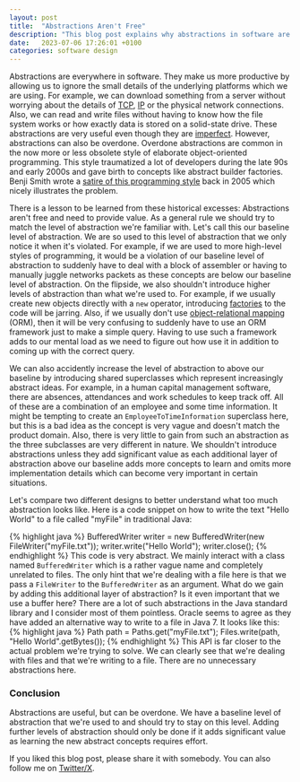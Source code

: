 ```yaml
---
layout: post
title:  "Abstractions Aren't Free"
description: "This blog post explains why abstractions in software are useful, but have an inheriant cost. Cost and benefit need to be balanced."
date:   2023-07-06 17:26:01 +0100
categories: software design
---
```

Abstractions are everywhere in software. They make us more productive by allowing us to ignore the small details of the underlying platforms which we are using. For example, we can download something from a server without worrying about the details of [TCP](https://en.wikipedia.org/wiki/Transmission_Control_Protocol), [IP](https://en.wikipedia.org/wiki/Internet_Protocol) or the physical network connections. Also, we can read and write files without having to know how the file system works or how exactly data is stored on a solid-state drive. These abstractions are very useful even though they are [imperfect](https://www.joelonsoftware.com/2002/11/11/the-law-of-leaky-abstractions/). However, abstractions can also be overdone. Overdone abstractions are common in the now more or less obsolete style of elaborate object-oriented programming. This style traumatized a lot of developers during the late 90s and early 2000s and gave birth to concepts like abstract builder factories. Benji Smith wrote a [satire of this programming style](https://web.archive.org/web/20170913103503/http://discuss.joelonsoftware.com/default.asp?joel.3.219431.12) back in 2005 which nicely illustrates the problem. 

There is a lesson to be learned from these historical excesses: Abstractions aren't free and need to provide value. As a general rule we should try to match the level of abstraction we're familiar with. Let's call this our baseline level of abstraction. We are so used to this level of abstraction that we only notice it when it's violated. For example, if we are used to more high-level styles of programming, it would be a violation of our baseline level of abstraction to suddenly have to deal with a block of assembler or having to manually juggle networks packets as these concepts are below our baseline level of abstraction. On the flipside, we also shouldn't introduce higher levels of abstraction than what we're used to. For example, if we usually create new objects directly with a `new` operator, introducing [factories](https://en.wikipedia.org/wiki/Factory_method_pattern) to the code will be jarring. Also, if we usually don't use [object-relational mapping](https://en.wikipedia.org/wiki/Object%E2%80%93relational_mapping) (ORM), then it will be very confusing to suddenly have to use an ORM framework just to make a simple query. Having to use such a framework adds to our mental load as we need to figure out how use it in addition to coming up with the correct query.  

We can also accidently increase the level of abstraction to above our baseline by introducing shared superclasses which represent increasingly abstract ideas. For example, in a human capital management software, there are absences, attendances and work schedules to keep track off. All of these are a combination of an employee and some time information. It might be tempting to create an `EmployeeToTimeInformation` superclass here, but this is a bad idea as the concept is very vague and doesn't match the product domain. Also, there is very little to gain from such an abstraction as the three subclasses are very different in nature. We shouldn't introduce abstractions unless they add significant value as each additional layer of abstraction above our baseline adds more concepts to learn and omits more implementation details which can become very important in certain situations. 

Let's compare two different designs to better understand what too much abstraction looks like. Here is a code snippet on how to write the text "Hello World" to a file called "myFile" in traditional Java:

{% highlight java %}
BufferedWriter writer = new BufferedWriter(new FileWriter("myFile.txt"));
writer.write("Hello World");
writer.close();
{% endhighlight %}
This code is very abstract. We mainly interact with a class named `BufferedWriter` which is a rather vague name and completely unrelated to files. The only hint that we're dealing with a file here is that we pass a `FileWriter` to the `BufferedWriter` as an argument. What do we gain by adding this additional layer of abstraction? Is it even important that we use a buffer here? There are a lot of such abstractions in the Java standard library and I consider most of them pointless. Oracle seems to agree as they have added an alternative way to write to a file in Java 7. It looks like this:
{% highlight java %}
Path path = Paths.get("myFile.txt");
Files.write(path, "Hello World".getBytes());
{% endhighlight %}
This API is far closer to the actual problem we're trying to solve. We can clearly see that we're dealing with files and that we're writing to a file. There are no unnecessary abstractions here.


### Conclusion
Abstractions are useful, but can be overdone. We have a baseline level of abstraction that we're used to and should try to stay on this level. Adding further levels of abstraction should only be done if it adds significant value as learning the new abstract concepts requires effort.

If you liked this blog post, please share it with somebody. You can also follow me on [Twitter/X](https://twitter.com/fxr256).